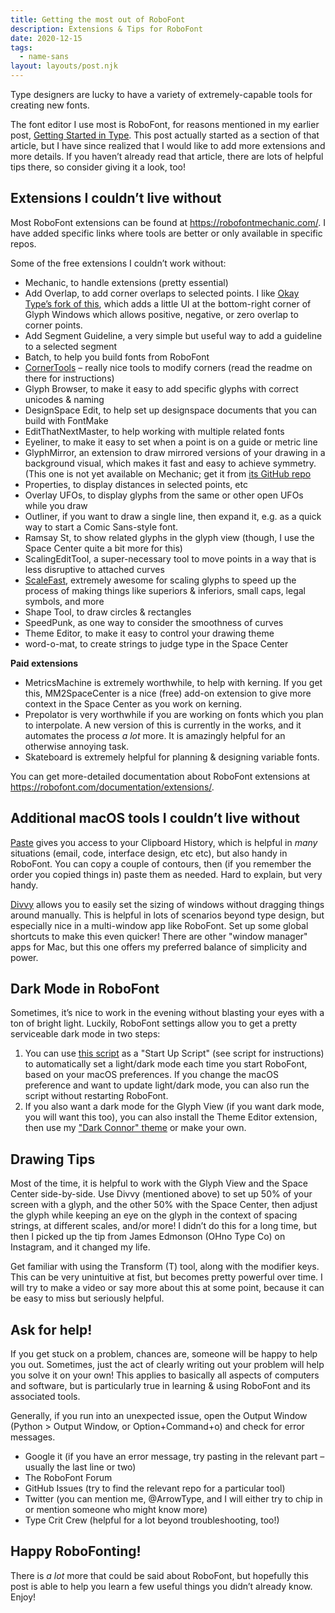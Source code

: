 ```yaml
---
title: Getting the most out of RoboFont
description: Extensions & Tips for RoboFont
date: 2020-12-15
tags:
  - name-sans
layout: layouts/post.njk
---
```


Type designers are lucky to have a variety of extremely-capable tools for creating new fonts. 

The font editor I use most is RoboFont, for reasons mentioned in my earlier post, [Getting Started in Type](../2020-05-01--getting-started-in-type). This post actually started as a section of that article, but I have since realized that I would like to add more extensions and more details. If you haven’t already read that article, there are lots of helpful tips there, so consider giving it a look, too!

## Extensions I couldn’t live without

Most RoboFont extensions can be found at https://robofontmechanic.com/. I have added specific links where tools are better or only available in specific repos.

Some of the free extensions I couldn’t work without:
- Mechanic, to handle extensions (pretty essential)
- Add Overlap, to add corner overlaps to selected points. I like [Okay Type’s fork of this](https://github.com/okay-type/AddOverlap), which adds a little UI at the bottom-right corner of Glyph Windows which allows positive, negative, or zero overlap to corner points.
- Add Segment Guideline, a very simple but useful way to add a guideline to a selected segment
- Batch, to help you build fonts from RoboFont
- [CornerTools](https://github.com/roboDocs/CornerTools) – really nice tools to modify corners (read the readme on there for instructions)
- Glyph Browser, to make it easy to add specific glyphs with correct unicodes & naming
- DesignSpace Edit, to help set up designspace documents that you can build with FontMake
- EditThatNextMaster, to help working with multiple related fonts
- Eyeliner, to make it easy to set when a point is on a guide or metric line
- GlyphMirror, an extension to draw mirrored versions of your drawing in a background visual, which makes it fast and easy to achieve symmetry. (This one is not yet available on Mechanic; get it from [its GitHub repo](https://github.com/RafalBuchner/glyphMirror)
- Properties, to display distances in selected points, etc
- Overlay UFOs, to display glyphs from the same or other open UFOs while you draw
- Outliner, if you want to draw a single line, then expand it, e.g. as a quick way to start a Comic Sans-style font.
- Ramsay St, to show related glyphs in the glyph view (though, I use the Space Center quite a bit more for this)
- ScalingEditTool, a super-necessary tool to move points in a way that is less disruptive to attached curves
- [ScaleFast](https://github.com/roboDocs/ScaleFast), extremely awesome for scaling glyphs to speed up the process of making things like superiors & inferiors, small caps, legal symbols, and more
- Shape Tool, to draw circles & rectangles
- SpeedPunk, as one way to consider the smoothness of curves
- Theme Editor, to make it easy to control your drawing theme
- word-o-mat, to create strings to judge type in the Space Center

**Paid extensions**

- MetricsMachine is extremely worthwhile, to help with kerning. If you get this, MM2SpaceCenter is a nice (free) add-on extension to give more context in the Space Center as you work on kerning.
- Prepolator is very worthwhile if you are working on fonts which you plan to interpolate. A new version of this is currently in the works, and it automates the process *a lot* more. It is amazingly helpful for an otherwise annoying task.
- Skateboard is extremely helpful for planning & designing variable fonts.

You can get more-detailed documentation about RoboFont extensions at https://robofont.com/documentation/extensions/.

## Additional macOS tools I couldn’t live without

[Paste](https://pasteapp.io/) gives you access to your Clipboard History, which is helpful in *many* situations (email, code, interface design, etc etc), but also handy in RoboFont. You can copy a couple of contours, then (if you remember the order you copied things in) paste them as needed. Hard to explain, but very handy.

[Divvy](https://mizage.com/divvy/) allows you to easily set the sizing of windows without dragging things around manually. This is helpful in lots of scenarios beyond type design, but especially nice in a multi-window app like RoboFont. Set up some global shortcuts to make this even quicker! There are other "window manager" apps for Mac, but this one offers my preferred balance of simplicity and power.

## Dark Mode in RoboFont

Sometimes, it’s nice to work in the evening without blasting your eyes with a ton of bright light. Luckily, RoboFont settings allow you to get a pretty serviceable dark mode in two steps:

1. You can use [this script](https://gist.github.com/arrowtype/268bb9db71231ca4fc39143760e94947) as a "Start Up Script" (see script for instructions) to automatically set a light/dark mode each time you start RoboFont, based on your macOS preferences. If you change the macOS preference and want to update light/dark mode, you can also run the script without restarting RoboFont.
2. If you also want a dark mode for the Glyph View (if you want dark mode, you will want this too), you can also install the Theme Editor extension, then use my ["Dark Connor" theme](https://gist.github.com/arrowtype/f450d2c7cfbcea61ab7ad6c43af14932) or make your own.

## Drawing Tips

Most of the time, it is helpful to work with the Glyph View and the Space Center side-by-side. Use Divvy (mentioned above) to set up 50% of your screen with a glyph, and the other 50% with the Space Center, then adjust the glyph while keeping an eye on the glyph in the context of spacing strings, at different scales, and/or more! I didn’t do this for a long time, but then I picked up the tip from James Edmonson (OHno Type Co) on Instagram, and it changed my life.

Get familiar with using the Transform (T) tool, along with the modifier keys. This can be very unintuitive at fist, but becomes pretty powerful over time. I will try to make a video or say more about this at some point, because it can be easy to miss but seriously helpful.

## Ask for help!

If you get stuck on a problem, chances are, someone will be happy to help you out. Sometimes, just the act of clearly writing out your problem will help you solve it on your own! This applies to basically all aspects of computers and software, but is particularly true in learning & using RoboFont and its associated tools.

Generally, if you run into an unexpected issue, open the Output Window (Python > Output Window, or Option+Command+o) and check for error messages.

- Google it (if you have an error message, try pasting in the relevant part – usually the last line or two)
- The RoboFont Forum
- GitHub Issues (try to find the relevant repo for a particular tool)
- Twitter (you can mention me, @ArrowType, and I will either try to chip in or mention someone who might know more)
- Type Crit Crew (helpful for a lot beyond troubleshooting, too!)

## Happy RoboFonting!

There is *a lot* more that could be said about RoboFont, but hopefully this post is able to help you learn a few useful things you didn’t already know. Enjoy!
